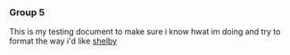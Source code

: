 ### Group 5 
This is my testing document to make sure i know hwat im doing and try to format the way i'd like
[shelby](https://sakawejsza.github.io/G5-Project2/_includes/shelby/)
